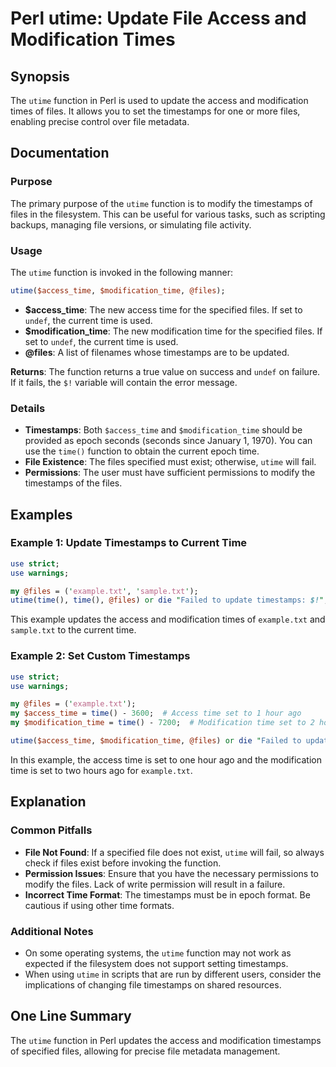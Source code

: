 <!--
Meta Description: # Perl utime: Update File Access and Modification Times ## Synopsis The `utime` function in Perl is used to update the access and modification times o...
Meta Keywords: time, files, timestamps, utime, file
-->

# Perl utime: Update File Access and Modification Times

## Synopsis
The `utime` function in Perl is used to update the access and modification times of files. It allows you to set the timestamps for one or more files, enabling precise control over file metadata.

## Documentation
### Purpose
The primary purpose of the `utime` function is to modify the timestamps of files in the filesystem. This can be useful for various tasks, such as scripting backups, managing file versions, or simulating file activity.

### Usage
The `utime` function is invoked in the following manner:

```perl
utime($access_time, $modification_time, @files);
```

- **$access_time**: The new access time for the specified files. If set to `undef`, the current time is used.
- **$modification_time**: The new modification time for the specified files. If set to `undef`, the current time is used.
- **@files**: A list of filenames whose timestamps are to be updated.

**Returns**: The function returns a true value on success and `undef` on failure. If it fails, the `$!` variable will contain the error message.

### Details
- **Timestamps**: Both `$access_time` and `$modification_time` should be provided as epoch seconds (seconds since January 1, 1970). You can use the `time()` function to obtain the current epoch time.
- **File Existence**: The files specified must exist; otherwise, `utime` will fail.
- **Permissions**: The user must have sufficient permissions to modify the timestamps of the files.

## Examples

### Example 1: Update Timestamps to Current Time
```perl
use strict;
use warnings;

my @files = ('example.txt', 'sample.txt');
utime(time(), time(), @files) or die "Failed to update timestamps: $!";
```
This example updates the access and modification times of `example.txt` and `sample.txt` to the current time.

### Example 2: Set Custom Timestamps
```perl
use strict;
use warnings;

my @files = ('example.txt');
my $access_time = time() - 3600;  # Access time set to 1 hour ago
my $modification_time = time() - 7200;  # Modification time set to 2 hours ago

utime($access_time, $modification_time, @files) or die "Failed to update timestamps: $!";
```
In this example, the access time is set to one hour ago and the modification time is set to two hours ago for `example.txt`.

## Explanation
### Common Pitfalls
- **File Not Found**: If a specified file does not exist, `utime` will fail, so always check if files exist before invoking the function.
- **Permission Issues**: Ensure that you have the necessary permissions to modify the files. Lack of write permission will result in a failure.
- **Incorrect Time Format**: The timestamps must be in epoch format. Be cautious if using other time formats.

### Additional Notes
- On some operating systems, the `utime` function may not work as expected if the filesystem does not support setting timestamps.
- When using `utime` in scripts that are run by different users, consider the implications of changing file timestamps on shared resources.

## One Line Summary
The `utime` function in Perl updates the access and modification timestamps of specified files, allowing for precise file metadata management.